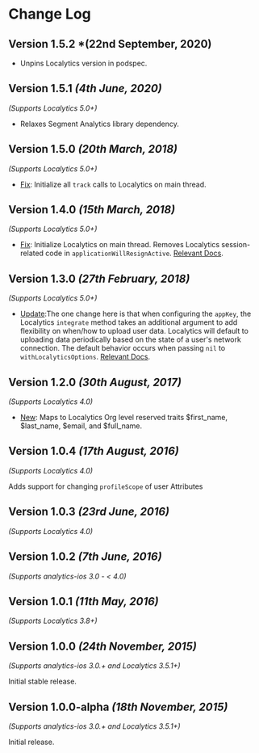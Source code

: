 Change Log
==========

Version 1.5.2 *(22nd September, 2020)
-------------------------------------------
* Unpins Localytics version in podspec.

Version 1.5.1 *(4th June, 2020)*
-------------------------------------------
*(Supports Localytics 5.0+)*

 * Relaxes Segment Analytics library dependency.

Version 1.5.0 *(20th March, 2018)*
-------------------------------------------
*(Supports Localytics 5.0+)*

 * [Fix](https://github.com/segment-integrations/analytics-ios-integration-localytics/pull/28): Initialize all `track` calls to Localytics on main thread.


Version 1.4.0 *(15th March, 2018)*
-------------------------------------------
*(Supports Localytics 5.0+)*

 * [Fix](https://github.com/segment-integrations/analytics-ios-integration-localytics/pull/27): Initialize Localytics on main thread. Removes Localytics session-related code in `applicationWillResignActive`. [Relevant Docs](https://docs.localytics.com/dev/ios.html#handling-data-protection-ios).


Version 1.3.0 *(27th February, 2018)*
-------------------------------------------
*(Supports Localytics 5.0+)*

 * [Update](https://github.com/segment-integrations/analytics-ios-integration-localytics/pull/24):The one change here is that when configuring the `appKey`, the Localytics `integrate` method takes an additional argument to add flexibility on when/how to upload user data. Localytics will default to uploading data periodically based on the state of a user's network connection. The default behavior occurs when passing `nil` to `withLocalyticsOptions`. [Relevant Docs](https://docs.localytics.com/dev/ios.html#initialize-sdk-ios).

Version 1.2.0 *(30th August, 2017)*
-------------------------------------------
*(Supports Localytics 4.0)*

 * [New](https://github.com/segment-integrations/analytics-ios-integration-localytics/pull/19): Maps to Localytics Org level reserved traits $first_name, $last_name, $email, and $full_name.  

Version 1.0.4 *(17th August, 2016)*
-------------------------------------------
*(Supports Localytics 4.0)*

Adds support for changing `profileScope` of user Attributes

Version 1.0.3 *(23rd June, 2016)*
-------------------------------------------
*(Supports Localytics 4.0)*

Version 1.0.2 *(7th June, 2016)*
-------------------------------------------
*(Supports analytics-ios 3.0 - < 4.0)*

Version 1.0.1 *(11th May, 2016)*
-------------------------------------------
*(Supports Localytics 3.8+)*

Version 1.0.0 *(24th November, 2015)*
-------------------------------------------
*(Supports analytics-ios 3.0.+ and Localytics 3.5.1+)*

Initial stable release.


Version 1.0.0-alpha *(18th November, 2015)*
-------------------------------------------
*(Supports analytics-ios 3.0.+ and Localytics 3.5.1+)*

Initial release.
